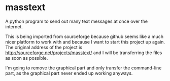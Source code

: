 masstext
========

A python program to send out many text messages at once over the internet.

This is being imported from sourceforge because github seems like a much nicer platform
to work with and because I want to start this project up again.
The original address of the project is http://sourceforge.net/projects/masstext/ and I will be
transferring the files as soon as possible.

I'm going to remove the graphical part and only transfer the command-line part, as the graphical
part never ended up working anyways.